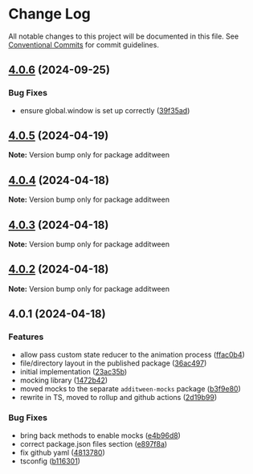 # Change Log

All notable changes to this project will be documented in this file.
See [Conventional Commits](https://conventionalcommits.org) for commit guidelines.

## [4.0.6](https://github.com/nativescript-community/additween/compare/v4.0.5...v4.0.6) (2024-09-25)

### Bug Fixes

* ensure global.window is set up correctly ([39f35ad](https://github.com/nativescript-community/additween/commit/39f35ad811ba9dbd2bc5450b4fe3cf9e49ac3827))

## [4.0.5](https://github.com/nativescript-community/additween/compare/v4.0.4...v4.0.5) (2024-04-19)

**Note:** Version bump only for package additween

## [4.0.4](https://github.com/nativescript-community/additween/compare/v4.0.3...v4.0.4) (2024-04-18)

**Note:** Version bump only for package additween

## [4.0.3](https://github.com/nativescript-community/additween/compare/v4.0.2...v4.0.3) (2024-04-18)

**Note:** Version bump only for package additween

## [4.0.2](https://github.com/nativescript-community/additween/compare/v4.0.1...v4.0.2) (2024-04-18)

**Note:** Version bump only for package additween

## 4.0.1 (2024-04-18)

### Features

* allow pass custom state reducer to the animation process ([ffac0b4](https://github.com/nativescript-community/additween/commit/ffac0b48decafcddb9665f681ced50e3901f9daf))
* file/directory layout in the published package ([36ac497](https://github.com/nativescript-community/additween/commit/36ac497d0ecc39afdc84a238655c93945ceb1577))
* initial implementation ([23ac35b](https://github.com/nativescript-community/additween/commit/23ac35b239bc53a8a17c12e12d77e024d7ea7373))
* mocking library ([1472b42](https://github.com/nativescript-community/additween/commit/1472b4212c788c768afb15bd6fe58942d0bcd22a))
* moved mocks to the separate `additween-mocks` package ([b3f9e80](https://github.com/nativescript-community/additween/commit/b3f9e8047c49ad4d1f88453ef24a490773b1adb2))
* rewrite in TS, moved to rollup and github actions ([2d19b99](https://github.com/nativescript-community/additween/commit/2d19b99c93c9e507e245d43d57cc89bb87113d8d))

### Bug Fixes

* bring back methods to enable mocks ([e4b96d8](https://github.com/nativescript-community/additween/commit/e4b96d8cead0adec5acf70045b9efe375ba5fb0b))
* correct package.json files section ([e897f8a](https://github.com/nativescript-community/additween/commit/e897f8a21a66b8edb94340ec49ea668c8297bfc0))
* fix github yaml ([4813780](https://github.com/nativescript-community/additween/commit/4813780507938fc0a99029ae5eb505380af6e776))
* tsconfig ([b116301](https://github.com/nativescript-community/additween/commit/b1163014a49e72b1b75514030b003e69ab6c0872))
